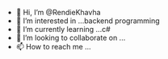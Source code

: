 - 👋 Hi, I’m @RendieKhavha
- 👀 I’m interested in ...backend programming
- 🌱 I’m currently learning ...c#
- 💞️ I’m looking to collaborate on ...
- 📫 How to reach me ...

<!---
RendieKhavha/RendieKhavha is a ✨ special ✨ repository because its `README.md` (this file) appears on your GitHub profile.
You can click the Preview link to take a look at your changes.
--->

